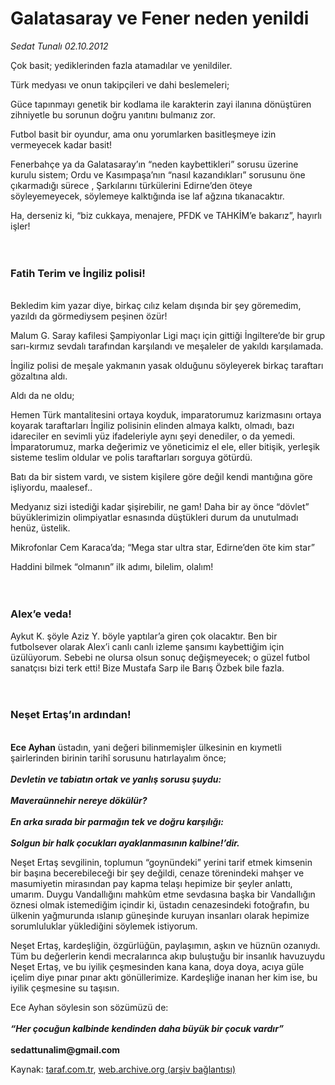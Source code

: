 # Galatasaray ve Fener neden yenildi 

*Sedat Tunalı 02.10.2012*

<div class="yazi"><p>Çok basit; yediklerinden fazla atamadılar ve yenildiler. </p>
<p>Türk medyası ve onun takipçileri ve dahi beslemeleri; </p>
<p>Güce tapınmayı genetik bir kodlama ile karakterin zayi ilanına dönüştüren zihniyetle bu sorunun doğru yanıtını bulmanız zor. </p>
<p>Futbol basit bir oyundur, ama onu yorumlarken basitleşmeye izin vermeyecek kadar basit!</p>
<p>Fenerbahçe ya da Galatasaray’ın “neden kaybettikleri” sorusu üzerine kurulu sistem; Ordu ve Kasımpaşa’nın “nasıl kazandıkları” sorusunu öne çıkarmadığı sürece , Şarkılarını türkülerini Edirne’den öteye söyleyemeyecek, söylemeye kalktığında ise laf ağzına tıkanacaktır. </p>
<p>Ha, derseniz ki, “biz cukkaya, menajere, PFDK ve TAHKİM’e bakarız”, hayırlı işler!<br/><br/><br/></p>
<h3>Fatih Terim ve İngiliz polisi!</h3>
<p><b><br/></b>Bekledim kim yazar diye, birkaç cılız kelam dışında bir şey göremedim, yazıldı da görmediysem peşinen özür!</p>
<p>Malum G. Saray kafilesi Şampiyonlar Ligi maçı için gittiği İngiltere’de bir grup sarı-kırmız sevdalı tarafından karşılandı ve meşaleler de yakıldı karşılamada. </p>
<p>İngiliz polisi de meşale yakmanın yasak olduğunu söyleyerek birkaç taraftarı gözaltına aldı.</p>
<p>Aldı da ne oldu;</p>
<p>Hemen Türk mantalitesini ortaya koyduk, imparatorumuz karizmasını ortaya koyarak taraftarları İngiliz polisinin elinden almaya kalktı, olmadı, bazı idareciler en sevimli yüz ifadeleriyle aynı şeyi denediler, o da yemedi. İmparatorumuz, marka değerimiz ve yöneticimiz el ele, eller bitişik, yerleşik sisteme teslim oldular ve polis taraftarları sorguya götürdü.</p>
<p>Batı da bir sistem vardı, ve sistem kişilere göre değil kendi mantığına göre işliyordu, maalesef.. </p>
<p>Medyanız sizi istediği kadar şişirebilir, ne gam! Daha bir ay önce “dövlet” büyüklerimizin olimpiyatlar esnasında düştükleri durum da unutulmadı henüz, üstelik.</p>
<p>Mikrofonlar Cem Karaca’da; “Mega star ultra star, Edirne’den öte kim star”</p>
<p>Haddini bilmek “olmanın” ilk adımı, bilelim, olalım!<br/><br/><br/></p>
<h3>Alex’e veda!</h3><b>
<p></p></b>Aykut K. şöyle Aziz Y. böyle yaptılar’a giren çok olacaktır. Ben bir futbolsever olarak Alex’i canlı canlı izleme şansımı kaybettiğim için üzülüyorum. Sebebi ne olursa olsun sonuç değişmeyecek; o güzel futbol sanatçısı bizi terk etti! Bize Mustafa Sarp ile Barış Özbek bile fazla.<br/><br/><br/>
<h3>Neşet Ertaş’ın ardından!</h3>
<p><b><br/></b><b>Ece Ayhan</b> üstadın, yani değeri bilinmemişler ülkesinin en kıymetli şairlerinden birinin tarihî sorusunu hatırlayalım önce;<br/><br/><b><i>Devletin ve tabiatın ortak ve yanlış sorusu şuydu:<br/><br/></i></b><b><i>Maveraünnehir nereye dökülür?<br/><br/></i></b><b><i>En arka sırada bir parmağın tek ve doğru karşılığı:<br/><br/></i></b><b><i>Solgun bir halk çocukları ayaklanmasının kalbine!’dir.</i></b><b><i></i></b></p>
<p>Neşet Ertaş sevgilinin, toplumun “goynündeki” yerini tarif etmek kimsenin bir başına becerebileceği bir şey değildi, cenaze törenindeki mahşer ve masumiyetin mirasından pay kapma telaşı hepimize bir şeyler anlattı, umarım. Duygu Vandallığını mahkûm etme sevdasına başka bir Vandallığın öznesi olmak istemediğim içindir ki, üstadın cenazesindeki fotoğrafın, bu ülkenin yağmurunda ıslanıp güneşinde kuruyan insanları olarak hepimize sorumluluklar yüklediğini söylemek istiyorum.</p>
<p>Neşet Ertaş, kardeşliğin, özgürlüğün, paylaşımın, aşkın ve hüznün ozanıydı. Tüm bu değerlerin kendi mecralarınca akıp buluştuğu bir insanlık havuzuydu Neşet Ertaş, ve bu iyilik çeşmesinden kana kana, doya doya, acıya güle içelim diye pınar pınar aktı gönüllerimize. Kardeşliğe inanan her kim ise, bu iyilik çeşmesine su taşısın.</p>
<p>Ece Ayhan söylesin son sözümüzü de:<br/><br/><b><i>“Her çocuğun kalbinde kendinden daha büyük bir çocuk vardır”<br/><br/></i></b><b>sedattunalim@gmail.com</b></p>
</div>

Kaynak: [taraf.com.tr](http://www.taraf.com.tr/sedat-tunali/makale-galatasaray-ve-fener-neden-yenildi.htm), [web.archive.org (arşiv bağlantısı)](http://web.archive.org/web/20131107083956/http://www.taraf.com.tr/sedat-tunali/makale-galatasaray-ve-fener-neden-yenildi.htm)
